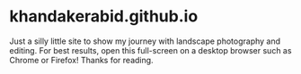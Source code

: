 # khandakerabid.github.io

Just a silly little site to show my journey with landscape photography and editing. For best results, open this full-screen on a desktop browser such as Chrome or Firefox! Thanks for reading.
